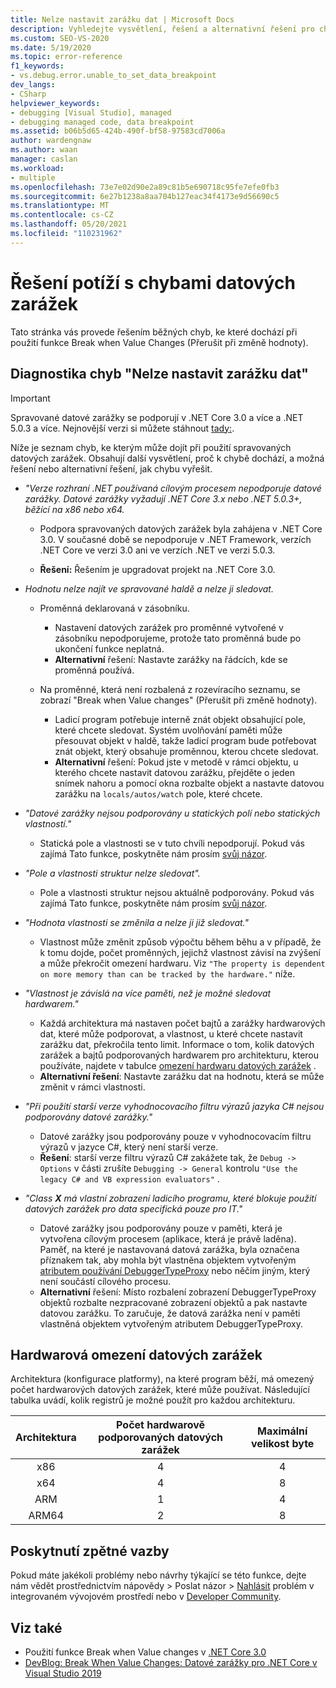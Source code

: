 ```yaml
---
title: Nelze nastavit zarážku dat | Microsoft Docs
description: Vyhledejte vysvětlení, řešení a alternativní řešení pro chybu "Nelze nastavit chyby datových zarážek", ke kterým dochází při použití funkce Break when Value Changes (Přerušení při změně hodnoty).
ms.custom: SEO-VS-2020
ms.date: 5/19/2020
ms.topic: error-reference
f1_keywords:
- vs.debug.error.unable_to_set_data_breakpoint
dev_langs:
- CSharp
helpviewer_keywords:
- debugging [Visual Studio], managed
- debugging managed code, data breakpoint
ms.assetid: b06b5d65-424b-490f-bf58-97583cd7006a
author: wardengnaw
ms.author: waan
manager: caslan
ms.workload:
- multiple
ms.openlocfilehash: 73e7e02d90e2a89c81b5e690718c95fe7efe0fb3
ms.sourcegitcommit: 6e27b1238a8aa704b127eac34f4173e9d56690c5
ms.translationtype: MT
ms.contentlocale: cs-CZ
ms.lasthandoff: 05/20/2021
ms.locfileid: "110231962"
---
```

# <a name="troubleshooting-data-breakpoint-errors"></a>Řešení potíží s chybami datových zarážek
Tato stránka vás provede řešením běžných chyb, ke které dochází při použití funkce Break when Value Changes (Přerušit při změně hodnoty).

## <a name="diagnosing-unable-to-set-data-breakpoint-errors"></a>Diagnostika chyb "Nelze nastavit zarážku dat"
> [!IMPORTANT]
> Spravované datové zarážky se podporují v .NET Core 3.0 a více a .NET 5.0.3 a více. Nejnovější verzi si můžete stáhnout [tady:](https://dotnet.microsoft.com/download).

Níže je seznam chyb, ke kterým může dojít při použití spravovaných datových zarážek. Obsahují další vysvětlení, proč k chybě dochází, a možná řešení nebo alternativní řešení, jak chybu vyřešit.

- *"Verze rozhraní .NET používaná cílovým procesem nepodporuje datové zarážky. Datové zarážky vyžadují .NET Core 3.x nebo .NET 5.0.3+, běžící na x86 nebo x64.*

  - Podpora spravovaných datových zarážek byla zahájena v .NET Core 3.0. V současné době se nepodporuje v .NET Framework, verzích .NET Core ve verzi 3.0 ani ve verzích .NET ve verzi 5.0.3. 
    
  - **Řešení:** Řešením je upgradovat projekt na .NET Core 3.0.

- *Hodnotu nelze najít ve spravované haldě a nelze ji sledovat.*
  - Proměnná deklarovaná v zásobníku.
    - Nastavení datových zarážek pro proměnné vytvořené v zásobníku nepodporujeme, protože tato proměnná bude po ukončení funkce neplatná.
    - **Alternativní** řešení: Nastavte zarážky na řádcích, kde se proměnná používá.

  - Na proměnné, která není rozbalená z rozevíracího seznamu, se zobrazí "Break when Value changes" (Přerušit při změně hodnoty).
    - Ladicí program potřebuje interně znát objekt obsahující pole, které chcete sledovat. Systém uvolňování paměti může přesouvat objekt v haldě, takže ladicí program bude potřebovat znát objekt, který obsahuje proměnnou, kterou chcete sledovat. 
    - **Alternativní** řešení: Pokud jste v metodě v rámci objektu, u kterého chcete nastavit datovou zarážku, přejděte o jeden snímek nahoru a pomocí okna rozbalte objekt a nastavte datovou zarážku na `locals/autos/watch` pole, které chcete.

- *"Datové zarážky nejsou podporovány u statických polí nebo statických vlastností."*
    
  - Statická pole a vlastnosti se v tuto chvíli nepodporují. Pokud vás zajímá Tato funkce, poskytněte nám prosím [svůj názor](#provide-feedback).

- *"Pole a vlastnosti struktur nelze sledovat".*

  - Pole a vlastnosti struktur nejsou aktuálně podporovány. Pokud vás zajímá Tato funkce, poskytněte nám prosím [svůj názor](#provide-feedback).

- *"Hodnota vlastnosti se změnila a nelze ji již sledovat."*

  - Vlastnost může změnit způsob výpočtu během běhu a v případě, že k tomu dojde, počet proměnných, jejichž vlastnost závisí na zvýšení a může překročit omezení hardwaru. Viz `"The property is dependent on more memory than can be tracked by the hardware."` níže.

- *"Vlastnost je závislá na více paměti, než je možné sledovat hardwarem."*
    
  - Každá architektura má nastaven počet bajtů a zarážky hardwarových dat, které může podporovat, a vlastnost, u které chcete nastavit zarážku dat, překročila tento limit. Informace o tom, kolik datových zarážek a bajtů podporovaných hardwarem pro architekturu, kterou používáte, najdete v tabulce [omezení hardwaru datových zarážek](#data-breakpoint-hardware-limitations) . 
  - **Alternativní řešení**: Nastavte zarážku dat na hodnotu, která se může změnit v rámci vlastnosti.

- *"Při použití starší verze vyhodnocovacího filtru výrazů jazyka C# nejsou podporovány datové zarážky."*

  - Datové zarážky jsou podporovány pouze v vyhodnocovacím filtru výrazů v jazyce C#, který není starší verze. 
  - **Řešení**: starší verze filtru výrazů C# zakážete tak, že `Debug -> Options` v části zrušíte `Debugging -> General` kontrolu `"Use the legacy C# and VB expression evaluators"` .

- *"Class **X** má vlastní zobrazení ladicího programu, které blokuje použití datových zarážek pro data specifická pouze pro IT."*
  
  - Datové zarážky jsou podporovány pouze v paměti, která je vytvořena cílovým procesem (aplikace, která je právě laděna). Paměť, na které je nastavovaná datová zarážka, byla označena příznakem tak, aby mohla být vlastněna objektem vytvořeným [atributem používání DebuggerTypeProxy](using-debuggertypeproxy-attribute.md) nebo něčím jiným, který není součástí cílového procesu.
  - **Alternativní** řešení: Místo rozbalení zobrazení DebuggerTypeProxy objektů rozbalte nezpracované zobrazení objektů a pak nastavte datovou zarážku. To zaručuje, že datová zarážka není v paměti vlastněná objektem vytvořeným atributem DebuggerTypeProxy.

## <a name="data-breakpoint-hardware-limitations"></a>Hardwarová omezení datových zarážek

Architektura (konfigurace platformy), na které program běží, má omezený počet hardwarových datových zarážek, které může používat. Následující tabulka uvádí, kolik registrů je možné použít pro každou architekturu.

| Architektura | Počet hardwarově podporovaných datových zarážek | Maximální velikost byte|
| :-------------: |:-------------:| :-------------:|
| x86 | 4 | 4 |
| x64 | 4 | 8 |
| ARM | 1 | 4 |
| ARM64 | 2 | 8 |

## <a name="provide-feedback"></a>Poskytnutí zpětné vazby

Pokud máte jakékoli problémy nebo návrhy týkající se této funkce, dejte nám vědět prostřednictvím nápovědy > Poslat názor > [Nahlásit](../ide/how-to-report-a-problem-with-visual-studio.md) problém v integrovaném vývojovém prostředí nebo v [Developer Community](https://aka.ms/feedback/suggest?space=8).

## <a name="see-also"></a>Viz také

- Použití funkce Break when Value changes v [.NET Core 3.0](using-breakpoints.md#BKMK_set_a_data_breakpoint_native_cplusplus)
- [DevBlog: Break When Value Changes: Datové zarážky pro .NET Core v Visual Studio 2019](https://devblogs.microsoft.com/visualstudio/break-when-value-changes-data-breakpoints-for-net-core-in-visual-studio-2019/)
